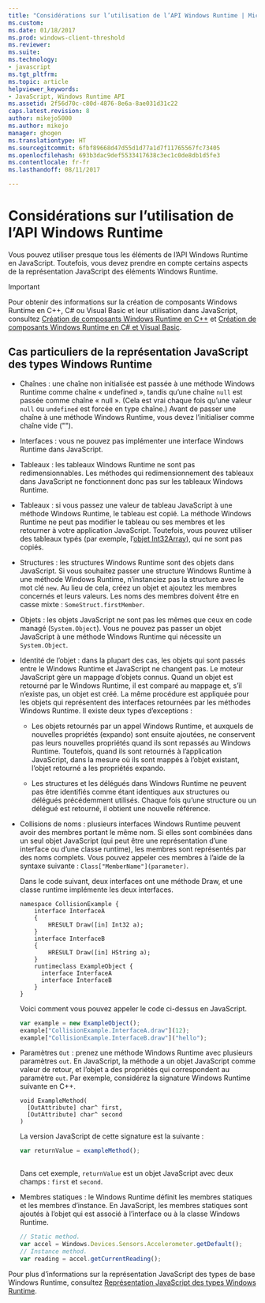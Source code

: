 ```yaml
---
title: "Considérations sur l’utilisation de l’API Windows Runtime | Microsoft Docs"
ms.custom: 
ms.date: 01/18/2017
ms.prod: windows-client-threshold
ms.reviewer: 
ms.suite: 
ms.technology:
- javascript
ms.tgt_pltfrm: 
ms.topic: article
helpviewer_keywords:
- JavaScript, Windows Runtime API
ms.assetid: 2f56d70c-c80d-4876-8e6a-8ae031d31c22
caps.latest.revision: 8
author: mikejo5000
ms.author: mikejo
manager: ghogen
ms.translationtype: HT
ms.sourcegitcommit: 6fbf89668d47d55d1d77a1d7f11765567fc73405
ms.openlocfilehash: 693b3dac9def5533417638c3ec1c0de8db1d5fe3
ms.contentlocale: fr-fr
ms.lasthandoff: 08/11/2017

---
```

# <a name="considerations-when-using-the-windows-runtime-api"></a>Considérations sur l’utilisation de l’API Windows Runtime
Vous pouvez utiliser presque tous les éléments de l’API Windows Runtime en JavaScript. Toutefois, vous devez prendre en compte certains aspects de la représentation JavaScript des éléments Windows Runtime.  
  
> [!IMPORTANT]
>  Pour obtenir des informations sur la création de composants Windows Runtime en C++, C# ou Visual Basic et leur utilisation dans JavaScript, consultez [Création de composants Windows Runtime en C++](/windows/uwp/winrt-components/creating-windows-runtime-components-in-cpp) et [Création de composants Windows Runtime en C# et Visual Basic](/windows/uwp/winrt-components/creating-windows-runtime-components-in-csharp-and-visual-basic).  
  
## <a name="special-cases-in-the-javascript-representation-of-windows-runtime-types"></a>Cas particuliers de la représentation JavaScript des types Windows Runtime  
  
-   Chaînes : une chaîne non initialisée est passée à une méthode Windows Runtime comme chaîne « undefined », tandis qu’une chaîne `null` est passée comme chaîne « null ». (Cela est vrai chaque fois qu’une valeur `null` ou `undefined` est forcée en type chaîne.) Avant de passer une chaîne à une méthode Windows Runtime, vous devez l’initialiser comme chaîne vide ("").  
  
-   Interfaces : vous ne pouvez pas implémenter une interface Windows Runtime dans JavaScript.  
  
-   Tableaux : les tableaux Windows Runtime ne sont pas redimensionnables. Les méthodes qui redimensionnement des tableaux dans JavaScript ne fonctionnent donc pas sur les tableaux Windows Runtime.  
  
-   Tableaux : si vous passez une valeur de tableau JavaScript à une méthode Windows Runtime, le tableau est copié. La méthode Windows Runtime ne peut pas modifier le tableau ou ses membres et les retourner à votre application JavaScript. Toutefois, vous pouvez utiliser des tableaux typés (par exemple, l’[objet Int32Array](../javascript/reference/int32array-object.md)), qui ne sont pas copiés.  
  
-   Structures : les structures Windows Runtime sont des objets dans JavaScript. Si vous souhaitez passer une structure Windows Runtime à une méthode Windows Runtime, n’instanciez pas la structure avec le mot clé `new`. Au lieu de cela, créez un objet et ajoutez les membres concernés et leurs valeurs. Les noms des membres doivent être en casse mixte : `SomeStruct.firstMember`.  
  
-   Objets : les objets JavaScript ne sont pas les mêmes que ceux en code managé (`System.Object`). Vous ne pouvez pas passer un objet JavaScript à une méthode Windows Runtime qui nécessite un `System.Object`.  
  
-   Identité de l’objet : dans la plupart des cas, les objets qui sont passés entre le Windows Runtime et JavaScript ne changent pas. Le moteur JavaScript gère un mappage d’objets connus. Quand un objet est retourné par le Windows Runtime, il est comparé au mappage et, s’il n’existe pas, un objet est créé. La même procédure est appliquée pour les objets qui représentent des interfaces retournées par les méthodes Windows Runtime. Il existe deux types d’exceptions :  
  
    -   Les objets retournés par un appel Windows Runtime, et auxquels de nouvelles propriétés (expando) sont ensuite ajoutées, ne conservent pas leurs nouvelles propriétés quand ils sont repassés au Windows Runtime. Toutefois, quand ils sont retournés à l’application JavaScript, dans la mesure où ils sont mappés à l’objet existant, l’objet retourné a les propriétés expando.  
  
    -   Les structures et les délégués dans Windows Runtime ne peuvent pas être identifiés comme étant identiques aux structures ou délégués précédemment utilisés. Chaque fois qu’une structure ou un délégué est retourné, il obtient une nouvelle référence.  
  
-   Collisions de noms : plusieurs interfaces Windows Runtime peuvent avoir des membres portant le même nom. Si elles sont combinées dans un seul objet JavaScript (qui peut être une représentation d’une interface ou d’une classe runtime), les membres sont représentés par des noms complets. Vous pouvez appeler ces membres à l’aide de la syntaxe suivante : `Class["MemberName"](parameter)`.  
  
     Dans le code suivant, deux interfaces ont une méthode Draw, et une classe runtime implémente les deux interfaces.  
  
    ```cpp#  
    namespace CollisionExample {  
        interface InterfaceA  
        {  
            HRESULT Draw([in] Int32 a);  
        }  
        interface InterfaceB  
        {  
            HRESULT Draw([in] HString a);  
        }  
        runtimeclass ExampleObject {  
          interface InterfaceA  
          interface InterfaceB  
        }  
    }  
    ```  
  
     Voici comment vous pouvez appeler le code ci-dessus en JavaScript.  
  
    ```JavaScript  
    var example = new ExampleObject();  
    example["CollisionExample.InterfaceA.draw"](12);  
    example["CollisionExample.InterfaceB.draw"]("hello");  
    ```  
  
-   Paramètres `Out` : prenez une méthode Windows Runtime avec plusieurs paramètres `out`. En JavaScript, la méthode a un objet JavaScript comme valeur de retour, et l’objet a des propriétés qui correspondent au paramètre `out`. Par exemple, considérez la signature Windows Runtime suivante en C++.  
  
    ```cpp#  
    void ExampleMethod(  
      [OutAttribute] char^ first,   
      [OutAttribute] char^ second  
    )  
    ```  
  
     La version JavaScript de cette signature est la suivante :  
  
    ```JavaScript  
    var returnValue = exampleMethod();  
  
    ```  
  
     Dans cet exemple, `returnValue` est un objet JavaScript avec deux champs : `first` et `second`.  
  
-   Membres statiques : le Windows Runtime définit les membres statiques et les membres d’instance. En JavaScript, les membres statiques sont ajoutés à l’objet qui est associé à l’interface ou à la classe Windows Runtime.  
  
    ```JavaScript  
    // Static method.   
    var accel = Windows.Devices.Sensors.Accelerometer.getDefault();   
    // Instance method.   
    var reading = accel.getCurrentReading();            
    ```  
  
 Pour plus d’informations sur la représentation JavaScript des types de base Windows Runtime, consultez [Représentation JavaScript des types Windows Runtime](../jswinrt/javascript-representation-of-windows-runtime-types.md).
